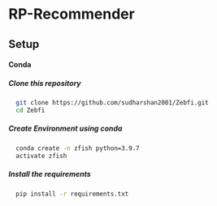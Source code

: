 # RP-Recommender

## Setup

#### Conda 
##### Clone this repository

```bash
  git clone https://github.com/sudharshan2001/Zebfi.git
  cd Zebfi
```

##### Create Environment using conda

```bash
  conda create -n zfish python=3.9.7
  activate zfish
```

##### Install the requirements
```bash
  pip install -r requirements.txt
```

